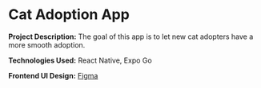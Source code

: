 # Cat Adoption App

**Project Description:** The goal of this app is to let  new cat adopters have a more smooth adoption. 

**Technologies Used:** React Native, Expo Go

**Frontend UI Design:** [Figma](https://www.figma.com/design/DDKC8hf5LSOV17jN65XbSx/Cat-Adoption-App?node-id=0-1&t=lS9hk7dvvQ5xKScA-1)
